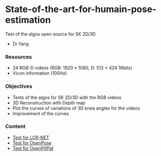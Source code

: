 # State-of-the-art-for-humain-pose-estimation
Test of the algos open source for SK 2D/3D
- Di Yang

### Resources
- 24 RGB-D videos (RGB: 1920 * 1080, D: 512 * 424 16bits)
- Vicon information (100Hz)
### Objectives 
- Tests of the algos for SK 2D/3D with the RGB videos  
- 3D Reconstruction with Depth map
- Plot the curves of variations of 3D knee angles for the videos
- Improvement of the curves
### Content
- [Test for LCR-NET](https://github.com/YangDi666/State-of-the-art-for-humain-pose-estimation/tree/master/Test1_LCR-NET)
- [Test for OpenPose](https://github.com/YangDi666/State-of-the-art-for-humain-pose-estimation/tree/master/Test2_OpenPose)
- [Test for OpenPifPaf](https://github.com/YangDi666/State-of-the-art-for-humain-pose-estimation/tree/master/Test3_OpenPifPaf)
